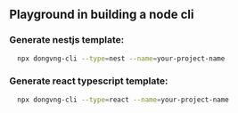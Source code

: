 ## Playground in building a node cli

### Generate nestjs template:

```bash
  npx dongvng-cli --type=nest --name=your-project-name
```

### Generate react typescript template:

```bash
  npx dongvng-cli --type=react --name=your-project-name
```
